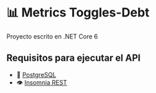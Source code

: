 # 📊 Metrics Toggles-Debt
Proyecto escrito en .NET Core 6


## Requisitos para ejecutar el API
 - 🐘 [PostgreSQL](https://www.postgresql.org/download/)
 - 👁️ [Insomnia REST](https://insomnia.rest/download)
